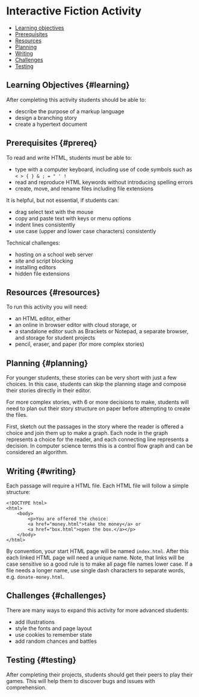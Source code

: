 # Interactive Fiction Activity

* [Learning objectives](#learning)
* [Prerequisites](#prereq)
* [Resources](#resources)
* [Planning](#planning)
* [Writing](#writing)
* [Challenges](#challenges)
* [Testing](#testing)

## Learning Objectives {#learning}

After completing this activity students should be able to:
* describe the purpose of a markup language
* design a branching story
* create a hypertext document

## Prerequisites {#prereq}

To read and write HTML, students must be able to:
* type with a computer keyboard, including use of code symbols such as `< > { } & ; = " ' !`
* read and reproduce HTML keywords without introducing spelling errors
* create, move, and rename files including file extensions

It is helpful, but not essential, if students can:
* drag select text with the mouse
* copy and paste text with keys or menu options
* indent lines consistently
* use case (upper and lower case characters) consistently

Technical challenges:
* hosting on a school web server
* site and script blocking
* installing editors
* hidden file extensions

## Resources {#resources}

To run this activity you will need:
* an HTML editor, either
 * an online in browser editor with cloud storage, or
 * a standalone editor such as Brackets or Notepad, a separate browser, and storage for student projects
* pencil, eraser, and paper (for more complex stories)

## Planning {#planning}

For younger students, these stories can be very short with just a few choices. In this case, students can skip the planning stage and compose their stories directly in their editor.

For more complex stories, with 6 or more decisions to make, students will need to plan out their story structure on paper before attempting to create the files.

First, sketch out the passages in the story where the reader is offered a choice and join them up to make a graph. Each node in the graph represents a choice for the reader, and each connecting line represents a decision. In computer science terms this is a control flow graph and can be considered an algorithm.

## Writing {#writing}

Each passage will require a HTML file. Each HTML file will follow a simple structure:

    <!DOCTYPE html>
    <html>
        <body>
            <p>You are offered the choice:
            <a href="money.html">take the money</a> or 
            <a href="box.html">open the box.</a></p>
        </body>
    </html>
    
By convention, your start HTML page will be named `index.html`. After this each linked HTML page will need a unique name. Note, that links will be case sensitive so a good rule is to make all page file names lower case. If a file needs a longer name, use single dash characters to separate words, e.g. `donate-money.html`.

## Challenges {#challenges}

There are many ways to expand this activity for more advanced students:
* add illustrations
* style the fonts and page layout
* use cookies to remember state
* add random chances and battles

## Testing {#testing}

After completing their projects, students should get their peers to play their games. This will help them to discover bugs and issues with comprehension.